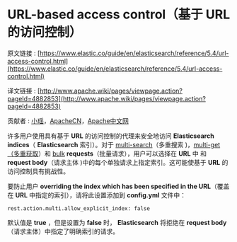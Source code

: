 # URL-based access control（基于 URL 的访问控制）

原文链接 : [https://www.elastic.co/guide/en/elasticsearch/reference/5.4/url-access-control.html](https://www.elastic.co/guide/en/elasticsearch/reference/5.4/url-access-control.html)

译文链接 : [http://www.apache.wiki/pages/viewpage.action?pageId=4882853](http://www.apache.wiki/pages/viewpage.action?pageId=4882853)

贡献者 : [小瑶](/display/~chenyao)，[ApacheCN](/display/~apachecn)，[Apache中文网](/display/~apachechina)

许多用户使用具有基于 **URL** 的访问控制的代理来安全地访问 **Elasticsearch indices**（ **Elasticsearch** 索引）。对于 [multi-search](/pages/viewpage.action?pageId=4882778)（多重搜索 )，[multi-get（多重获取](/pages/viewpage.action?pageId=5505071)）和 [bulk](/display/Elasticsearch/Bulk+API) **requests**（批量请求），用户可以选择在 **URL** 中 和 **request body**（请求主体 )中的每个单独请求上指定索引。这可能使基于 **URL** 的访问控制具有挑战性。

要防止用户 **overriding the index which has been specified in the URL**（覆盖在 **URL** 中指定的索引），请将此设置添加到 **config.yml** 文件中：

```
rest.action.multi.allow_explicit_index: false
```

默认值是 **true** ，但是设置为 **false** 时， **Elasticsearch** 将拒绝在 **request body**（请求主体）中指定了明确索引的请求。